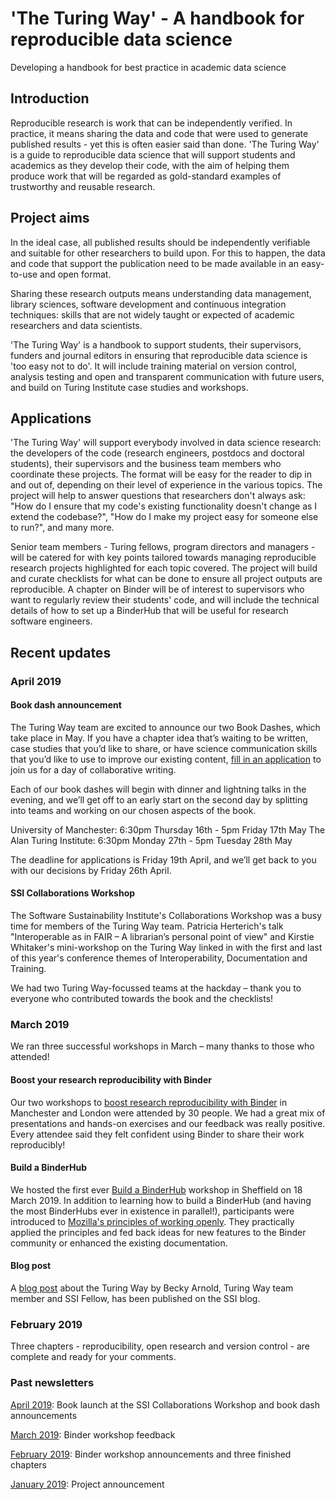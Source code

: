 # 'The Turing Way' - A handbook for reproducible data science

Developing a handbook for best practice in academic data science

## Introduction

Reproducible research is work that can be independently verified.
In practice, it means sharing the data and code that were used to generate published results - yet this is often easier said than done.
'The Turing Way' is a guide to reproducible data science that will support students and academics as they develop their code, with the aim of helping them produce work that will be regarded as gold-standard examples of trustworthy and reusable research.

## Project aims

In the ideal case, all published results should be independently verifiable and suitable for other researchers to build upon.
For this to happen, the data and code that support the publication need to be made available in an easy-to-use and open format.

Sharing these research outputs means understanding data management, library sciences, software development and continuous integration techniques: skills that are not widely taught or expected of academic researchers and data scientists.

'The Turing Way' is a handbook to support students, their supervisors, funders and journal editors in ensuring that reproducible data science is 'too easy not to do'.
It will include training material on version control, analysis testing and open and transparent communication with future users, and build on Turing Institute case studies and workshops.

## Applications

'The Turing Way' will support everybody involved in data science research: the developers of the code (research engineers, postdocs and doctoral students), their supervisors and the business team members who coordinate these projects.
The format will be easy for the reader to dip in and out of, depending on their level of experience in the various topics.
The project will help to answer questions that researchers don't always ask: "How do I ensure that my code's existing functionality doesn't change as I extend the codebase?", "How do I make my project easy for someone else to run?", and many more.

Senior team members - Turing fellows, program directors and managers - will be catered for with key points tailored towards managing reproducible research projects highlighted for each topic covered.
The project will build and curate checklists for what can be done to ensure all project outputs are reproducible.
A chapter on Binder will be of interest to supervisors who want to regularly review their students' code, and will include the technical details of how to set up a BinderHub that will be useful for research software engineers.

## Recent updates

### April 2019

#### Book dash announcement

The Turing Way team are excited to announce our two Book Dashes, which take place in May.
If you have a chapter idea that’s waiting to be written, case studies that you’d like to share, or have science communication skills that you’d like to use to improve our existing content, [fill in an application](https://docs.google.com/forms/d/e/1FAIpQLSd-HTay3kRowSAPIqslSIeDXpvFWptOjmO9m1uEcUf0YElcqw/viewform?fbzx=2301958820436580386) to join us for a day of collaborative writing.

Each of our book dashes will begin with dinner and lightning talks in the evening, and we’ll get off to an early start on the second day by splitting into teams and working on our chosen aspects of the book.

University of Manchester: 6:30pm Thursday 16th - 5pm Friday 17th May
The Alan Turing Institute: 6:30pm Monday 27th - 5pm Tuesday 28th May

The deadline for applications is Friday 19th April, and we’ll get back to you with our decisions by Friday 26th April.

#### SSI Collaborations Workshop

The Software Sustainability Institute's Collaborations Workshop was a busy time for members of the Turing Way team. Patricia Herterich's talk "Interoperable as in FAIR – A librarian’s personal point of view" and Kirstie Whitaker's mini-workshop on the Turing Way linked in with the first and last of this year's conference themes of Interoperability, Documentation and Training.

We had two Turing Way-focussed teams at the hackday – thank you to everyone who contributed towards the book and the checklists!

### March 2019

We ran three successful workshops in March – many thanks to those who attended!

#### Boost your research reproducibility with Binder

Our two workshops to [boost research reproducibility with Binder](https://github.com/alan-turing-institute/the-turing-way/tree/master/workshops/boost-research-reproducibility-binder) in Manchester and London were attended by 30 people.
We had a great mix of presentations and hands-on exercises and our feedback was really positive.
Every attendee said they felt confident using Binder to share their work reproducibly!

#### Build a BinderHub

We hosted the first ever [Build a BinderHub](https://github.com/alan-turing-institute/the-turing-way/tree/master/workshops/build-a-binderhub) workshop in Sheffield on 18 March 2019.
In addition to learning how to build a BinderHub (and having the most BinderHubs ever in existence in parallel!), participants were introduced to [Mozilla's principles of working openly](http://mozillascience.github.io/working-open-workshop/).
They practically applied the principles and fed back ideas for new features to the Binder community or enhanced the existing documentation.

#### Blog post

A [blog post](https://www.software.ac.uk/blog/2019-03-05-turing-way-open-source-resource-promoting-best-practice-reproducible-research) about the Turing Way by Becky Arnold, Turing Way team member and SSI Fellow, has been published on the SSI blog.

### February 2019

Three chapters - reproducibility, open research and version control - are complete and ready for your comments.

### Past newsletters

[April 2019](https://github.com/alan-turing-institute/the-turing-way/blob/master/communications/newsletters/newsletter_04_Apr2019.md): Book launch at the SSI Collaborations Workshop and book dash announcements

[March 2019](https://github.com/alan-turing-institute/the-turing-way/blob/master/communications/newsletters/newsletter_03_Mar2019.md): Binder workshop feedback

[February 2019](https://github.com/alan-turing-institute/the-turing-way/blob/master/communications/newsletters/newsletter_02_Feb2019.md): Binder workshop announcements and three finished chapters

[January 2019](https://github.com/alan-turing-institute/the-turing-way/blob/master/communications/newsletters/newsletter_01_Jan2019.md): Project announcement

